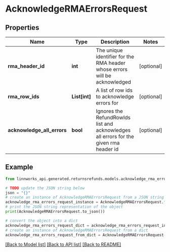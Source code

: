 # AcknowledgeRMAErrorsRequest


## Properties

Name | Type | Description | Notes
------------ | ------------- | ------------- | -------------
**rma_header_id** | **int** | The unique identifier for the RMA header whose errors will be acknowledged | [optional] 
**rma_row_ids** | **List[int]** | A list of row ids to acknowledge errors for | [optional] 
**acknowledge_all_errors** | **bool** | Ignores the RefundRowIds list and acknowledges all errors for the given rma header id | [optional] 

## Example

```python
from linnworks_api.generated.returnsrefunds.models.acknowledge_rma_errors_request import AcknowledgeRMAErrorsRequest

# TODO update the JSON string below
json = "{}"
# create an instance of AcknowledgeRMAErrorsRequest from a JSON string
acknowledge_rma_errors_request_instance = AcknowledgeRMAErrorsRequest.from_json(json)
# print the JSON string representation of the object
print(AcknowledgeRMAErrorsRequest.to_json())

# convert the object into a dict
acknowledge_rma_errors_request_dict = acknowledge_rma_errors_request_instance.to_dict()
# create an instance of AcknowledgeRMAErrorsRequest from a dict
acknowledge_rma_errors_request_from_dict = AcknowledgeRMAErrorsRequest.from_dict(acknowledge_rma_errors_request_dict)
```
[[Back to Model list]](../README.md#documentation-for-models) [[Back to API list]](../README.md#documentation-for-api-endpoints) [[Back to README]](../README.md)


